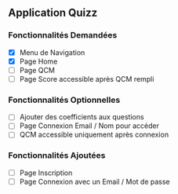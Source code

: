 ## Application Quizz

### Fonctionnalités Demandées
* [x] Menu de Navigation
* [x] Page Home
* [ ] Page QCM
* [ ] Page Score accessible après QCM rempli

### Fonctionnalités Optionnelles
* [ ] Ajouter des coefficients aux questions
* [ ] Page Connexion Email / Nom pour accéder
* [ ] QCM accessible uniquement après connexion

### Fonctionnalités Ajoutées
* [ ] Page Inscription
* [ ] Page Connexion avec un Email / Mot de passe
